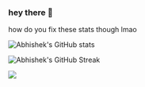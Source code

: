 ### hey there 👋

how do you fix these stats though lmao

![Abhishek's GitHub stats](https://github-readme-stats.vercel.app/api?username=abhish127&theme=blueberry)

![Abhishek's GitHub Streak](https://github-readme-streak-stats.herokuapp.com/?theme=blueberry&user=abhish127&hide_border=true)

![](https://komarev.com/ghpvc/?username=abhish127)


<!--
**abhish127/abhish127** is a ✨ _special_ ✨ repository because its `README.md` (this file) appears on your GitHub profile.

Here are some ideas to get you started:

- 🔭 I’m currently working on ...
- 🌱 I’m currently learning ...
- 👯 I’m looking to collaborate on ...
- 🤔 I’m looking for help with ...
- 💬 Ask me about ...
- 📫 How to reach me: ...
- 😄 Pronouns: ...
- ⚡ Fun fact: ...
-->
